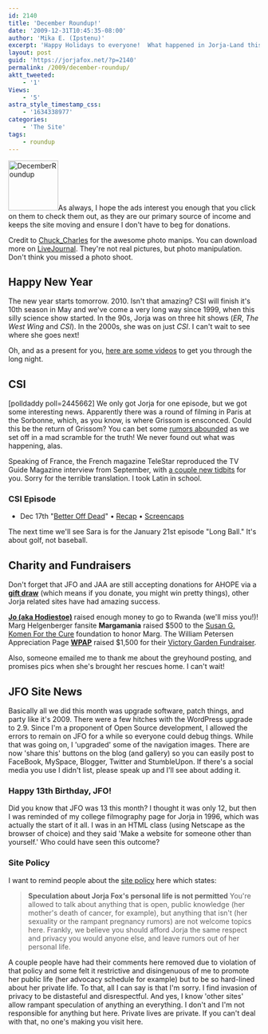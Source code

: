 ```yaml
---
id: 2140
title: 'December Roundup!'
date: '2009-12-31T10:45:35-08:00'
author: 'Mika E. (Ipstenu)'
excerpt: 'Happy Holidays to everyone!  What happened in Jorja-Land this December? Read on!'
layout: post
guid: 'https://jorjafox.net/?p=2140'
permalink: /2009/december-roundup/
aktt_tweeted:
    - '1'
Views:
    - '5'
astra_style_timestamp_css:
    - '1634338977'
categories:
    - 'The Site'
tags:
    - roundup
---
```


<img src="//static.jorjafox.net/wordpress/2009/12/DecemberRoundup-100x100.png" alt="DecemberRoundup" title="DecemberRoundup" width="100" height="100" class="alignleft size-thumbnail wp-image-2145" />As always, I hope the ads interest you enough that you click on them to check them out, as they are our primary source of income and keeps the site moving and ensure I don't have to beg for donations. 

Credit to <a href="http://chuck-charles.livejournal.com/">Chuck_Charles</a> for the awesome photo manips.  You can download more on <a href="http://community.livejournal.com/jorjaallaround/493983.html">LiveJournal</a>.  They're not real pictures, but photo manipulation. Don't think you missed a photo shoot.

<h2>Happy New Year</h2>
The new year starts tomorrow.  2010.  Isn't that amazing?  CSI will finish it's 10th season in May and we've come a very long way since 1999, when this silly science show started.    In the 90s, Jorja was on three hit shows (<em>ER</em>, <em>The West Wing</em> and <em>CSI</em>).  In the 2000s, she was on just <em>CSI</em>.  I can't wait to see where she goes next!

Oh, and as a present for you, <a href="https://jorjafox.net/2009/12/30/some-videos-for-the-new-year/">here are some videos</a> to get you through the long night.

<h2>CSI</h2>
<span class="alignright" style="width:175px;">[polldaddy poll=2445662]</span>
We only got Jorja for one episode, but we got some interesting news.  Apparently there was a round of filming in Paris at the Sorbonne, which, as you know, is where Grissom is ensconced.  Could this be the return of Grissom? You can bet some <a href="https://jorjafox.net/2009/12/01/csi-in-paris-could-it-be/">rumors abounded</a> as we set off in a mad scramble for the truth!  We never found out what was happening, alas.

Speaking of France, the French magazine TeleStar reproduced the TV Guide Magazine interview from September, with <a href="https://jorjafox.net/2009/12/28/tele-star-interview-mostly-the-same-as-tv-guide/">a couple new tidbits</a> for you.  Sorry for the terrible translation. I took Latin in school.

<h3>CSI Episode</h3>
<ul>
	<li>Dec 17th "<a href="https://jorjafox.net/2009/12/17/csi-10x10-better-off-dead-dec-17th-2/">Better Off Dead</a>" &bull; <a href="https://jorjafox.net/wiki/Better_Off_Dead">Recap</a> &bull; <a href="https://jorjafox.net/gallery/tv/csi/season10/betteroff/">Screencaps</a>
</li>
</ul>

The next time we'll see Sara is for the January 21st episode "Long Ball."  It's about golf, not baseball.

<h2>Charity and Fundraisers</h2>
Don't forget that JFO and JAA are still accepting donations for AHOPE via a <strong><a href="http://community.livejournal.com/jorjaallaround/607633.html">gift draw</a></strong> (which means if you donate, you might win pretty things), other Jorja related sites have had amazing success.

<strong><a href="http://joisaway09.livejournal.com/">Jo (aka Hodiestoe)</a></strong> raised enough money to go to Rwanda (we'll miss you!)!  Marg Helgenberger fansite <strong>Margamania</strong> raised $500 to the <a href="http://ww5.komen.org/">Susan G. Komen For the Cure</a> foundation to honor Marg.  The William Petersen Appreciation Page <strong><a href="http://billypetersen.com/site/2009/12/victory-gardens-fundraiser-final-donation-figure/">WPAP</a></strong> raised $1,500 for their <a href="http://billypetersen.com/site/fundraising/victory-gardens-fundraiser/">Victory Garden Fundraiser</a>.

Also, someone emailed me to thank me about the greyhound posting, and promises pics when she's brought her rescues home.  I can't wait!

<h2>JFO Site News</h2>
Basically all we did this month was upgrade software, patch things, and party like it's 2009.  There were a few hitches with the WordPress upgrade to 2.9. Since I'm a proponent of Open Source development, I allowed the errors to remain on JFO for a while so everyone could debug things. While that was going on, I 'upgraded' some of the navigation images. There are now 'share this' buttons on the blog (and gallery) so you can easily post to FaceBook, MySpace, Blogger, Twitter and StumbleUpon. If there's a social media you use I didn't list, please speak up and I'll see about adding it.

<h3>Happy 13th Birthday, JFO!</h3>
Did you know that JFO was 13 this month?  I thought it was only 12, but then I was reminded of my college filmography page for Jorja in 1996, which was actually the start of it all.  I was in an HTML class (using Netscape as the browser of choice) and they said 'Make a website for someone other than yourself.'  Who could have seen this outcome?

<h3>Site Policy</h3>
I want to remind people about the <a href="https://jorjafox.net/wiki/JorjaPedia:Policy">site policy</a> here which states:

<blockquote><strong>Speculation about Jorja Fox's personal life is not permitted</strong>
You're allowed to talk about anything that is open, public knowledge (her mother's death of cancer, for example), but anything that isn't (her sexuality or the rampant pregnancy rumors) are not welcome topics here. Frankly, we believe you should afford Jorja the same respect and privacy you would anyone else, and leave rumors out of her personal life. </blockquote>

A couple people have had their comments here removed due to violation of that policy and some felt it restrictive and disingenuous of me to promote her public life (her advocacy schedule for example) but to be so hard-lined about her private life.  To that, all I can say is that I'm sorry. I find invasion of privacy to be distasteful and disrespectful.  And yes, I know 'other sites' allow rampant speculation of anything an everything.  I don't and I'm not responsible for anything but here.  Private lives are private.  If you can't deal with that, no one's making you visit here.